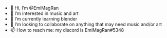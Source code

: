 - 👋 Hi, I’m @EmiMagRan
- 👀 I’m interested in music and art
- 🌱 I’m currently learning blender
- 💞️ I’m looking to collaborate on anything that may need music and/or art
- 📫 How to reach me: my discord is EmiMagRan#5348

<!---
EmiMagRan/EmiMagRan is a ✨ special ✨ repository because its `README.md` (this file) appears on your GitHub profile.
You can click the Preview link to take a look at your changes.
--->
